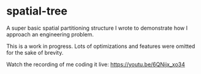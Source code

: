 # spatial-tree

A super basic spatial partitioning structure I wrote to demonstrate how I approach an engineering problem.

This is a work in progress. Lots of optimizations and features were omitted for the sake of brevity.

Watch the recording of me coding it live: https://youtu.be/6QNijx_xo34

